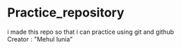 # Practice_repository
i made this repo so that i can practice using git and github
<br/>
Creator : "Mehul lunia"
